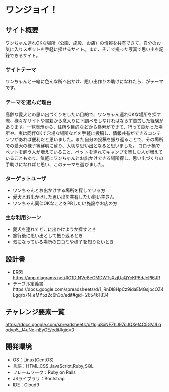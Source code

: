 # ワンジョイ！

## サイト概要
ワンちゃん連れOKな場所（公園、施設、お店）の情報を共有できて、自分のお気に入りスポットを手軽に探せるサイト。また、そこで撮った写真で思い出を記録できるサイト。

### サイトテーマ
ワンちゃんと一緒に色んな所へ出かけ、思い出作りの助けになれたら、がテーマです。

### テーマを選んだ理由
高齢な愛犬との思い出づくりをしたい目的で、ワンちゃん連れOKな場所を探す際、様々なサイトや書籍から念入りに下調べをしなければならず苦労した経験があります。一覧表示から、住所や目的などから検索ができて、行って良かった場所や、実は同伴OKで穴場な場所などを手軽に投稿し、情報共有ができるコンテンツがあれば便利だと思いました。また自分の投稿を振り返ることで、その場所での愛犬の様子等鮮明に蘇り、大切な思い出となると思いました。
コロナ禍でペットを飼う人が増えていること、ペットを連れてキャンプを楽しむ人が増えていることもあり、気軽にワンちゃんとお出かけできる場所探し、思い出づくりの手助けになればと思い、このテーマを選びました。

### ターゲットユーザ
- ワンちゃんとお出かけする場所を探している方
- 愛犬とお出かけした思い出を共有したい飼い主さん
- ワンちゃん同伴OKなことをPRしたい施設やお店の方


### 主な利用シーン
- 愛犬を連れてどこに出かけようか探すとき
- 旅行後に思い出として振り返るとき
- 気になっている場所の口コミや様子を知りたいとき


## 設計書
- ER図
https://app.diagrams.net/#G1DtNVc8eCMDWTsXzjUaQYcKP6dJcPl6JR
- テーブル定義書https://docs.google.com/spreadsheets/d/1_RnDl8HpCz9idaEMGsjpcOZ4Lgqrb7N_eMY5z2c6h3o/edit#gid=265461834


## チャレンジ要素一覧
https://docs.google.com/spreadsheets/d/1pju8xNFZhJ97pJQXef4C5GVJLqodyp5_J4uNo-nEyOE/edit#gid=0


## 開発環境
- OS：Linux(CentOS)
- 言語：HTML,CSS,JavaScript,Ruby,SQL
- フレームワーク：Ruby on Rails
- JSライブラリ：Bootstrap
- IDE：Cloud9

